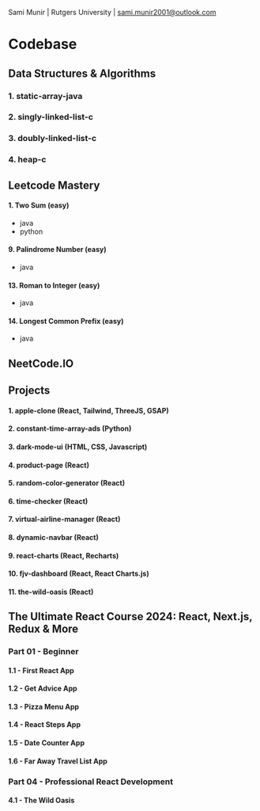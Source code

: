 Sami Munir | Rutgers University | sami.munir2001@outlook.com

# Codebase

## Data Structures & Algorithms

### 1. static-array-java

### 2. singly-linked-list-c

### 3. doubly-linked-list-c

### 4. heap-c

## Leetcode Mastery

#### 1. Two Sum (easy)

- java
- python

#### 9. Palindrome Number (easy)

- java

#### 13. Roman to Integer (easy)

- java

#### 14. Longest Common Prefix (easy)

- java

## NeetCode.IO

## Projects

#### 1. apple-clone (React, Tailwind, ThreeJS, GSAP)

#### 2. constant-time-array-ads (Python)

#### 3. dark-mode-ui (HTML, CSS, Javascript)

#### 4. product-page (React)

#### 5. random-color-generator (React)

#### 6. time-checker (React)

#### 7. virtual-airline-manager (React)

#### 8. dynamic-navbar (React)

#### 9. react-charts (React, Recharts)

#### 10. fjv-dashboard (React, React Charts.js)

#### 11. the-wild-oasis (React)

## The Ultimate React Course 2024: React, Next.js, Redux & More

### Part 01 - Beginner

#### 1.1 - First React App

#### 1.2 - Get Advice App

#### 1.3 - Pizza Menu App

#### 1.4 - React Steps App

#### 1.5 - Date Counter App

#### 1.6 - Far Away Travel List App

### Part 04 - Professional React Development

#### 4.1 - The Wild Oasis
